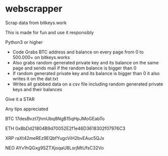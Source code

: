 # webscrapper
Scrap data from bitkeys.work

This is made for fun and use it responsibly

Python3 or higher

 -  Code Grabs BTC address and balance on every page from 0 to 500.000+ on bitkeys.works
 -  Also grabs random generated private key and its balance on the same page and sends mail if the random balance is bigger than 0 
 -  If random generated private key and its balance is bigger than 0 it also writes it on the dat.txt
 -  Writes all grabbed data on a csv file including random generated private keys and their balances

Give it a STAR

Any tips appreciated
 
BTC 17desBvzt7jhmUbq8NgB15qHpJMoGEabTo

ETH 0x8bDd21804B9d70052E2f1e46D3618302f07976C3

XRP raXt42meREz9EQbfYugcViH2bvEAuc5QJx

NEO AYv1hQGxg9SZTXjoqaU8LsrjMtUfsC32Vo
